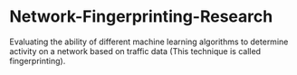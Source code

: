 # Network-Fingerprinting-Research
Evaluating the ability of different machine learning algorithms to determine activity on a network based on traffic data (This technique is called fingerprinting).
